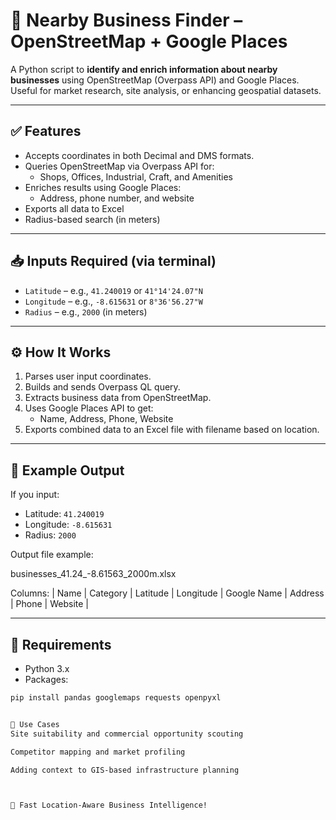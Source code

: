 # 🏢 Nearby Business Finder – OpenStreetMap + Google Places

A Python script to **identify and enrich information about nearby businesses** using OpenStreetMap (Overpass API) and Google Places. Useful for market research, site analysis, or enhancing geospatial datasets.

---

## ✅ Features

- Accepts coordinates in both Decimal and DMS formats.
- Queries OpenStreetMap via Overpass API for:
  - Shops, Offices, Industrial, Craft, and Amenities
- Enriches results using Google Places:
  - Address, phone number, and website
- Exports all data to Excel
- Radius-based search (in meters)

---

## 📥 Inputs Required (via terminal)

- `Latitude` – e.g., `41.240019` or `41°14'24.07"N`
- `Longitude` – e.g., `-8.615631` or `8°36'56.27"W`
- `Radius` – e.g., `2000` (in meters)

---

## ⚙️ How It Works

1. Parses user input coordinates.
2. Builds and sends Overpass QL query.
3. Extracts business data from OpenStreetMap.
4. Uses Google Places API to get:
   - Name, Address, Phone, Website
5. Exports combined data to an Excel file with filename based on location.

---

## 🧪 Example Output

If you input:
- Latitude: `41.240019`
- Longitude: `-8.615631`
- Radius: `2000`

Output file example:

businesses_41.24_-8.61563_2000m.xlsx


Columns:
| Name | Category | Latitude | Longitude | Google Name | Address | Phone | Website |

---

## 🔐 Requirements

- Python 3.x
- Packages:
```bash
pip install pandas googlemaps requests openpyxl


🚀 Use Cases
Site suitability and commercial opportunity scouting

Competitor mapping and market profiling

Adding context to GIS-based infrastructure planning



📍 Fast Location-Aware Business Intelligence!